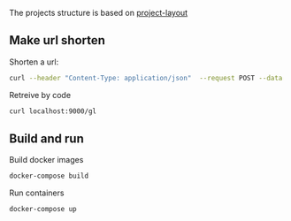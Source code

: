 The projects structure is based on [project-layout](https://github.com/golang-standards/project-layout)

## Make url shorten
Shorten a url:

```bash
curl --header "Content-Type: application/json"  --request POST --data '{"age": 2, "url": "https://www.google.com/", "hash": "gl"}' localhost:9000/shorten
```

Retreive by code
```bash
curl localhost:9000/gl
```

## Build and run
Build docker images
```bash
docker-compose build
```

Run containers
```
docker-compose up
```
